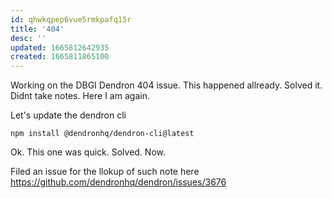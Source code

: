 ```yaml
---
id: qhwkqpep6vue5rmkpafq15r
title: '404'
desc: ''
updated: 1665812642935
created: 1665811865100
---
```



Working on the DBGI Dendron 404 issue.
This happened allready. Solved it. Didnt take notes. Here I am again.

Let's update the dendron cli 

`npm install @dendronhq/dendron-cli@latest`

Ok. This one was quick. Solved. Now.


Filed an issue for the llokup of such note here https://github.com/dendronhq/dendron/issues/3676
